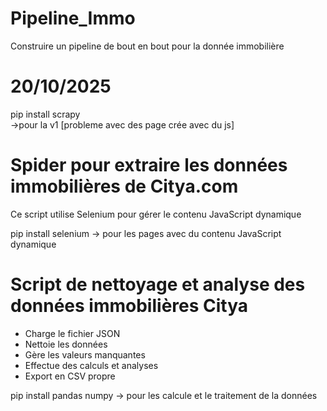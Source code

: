 # Pipeline_Immo
Construire un pipeline de bout en bout pour la donnée immobilière 

# 20/10/2025
pip install scrapy  
    ->pour la v1 [probleme avec des page crée avec du js]


# Spider pour extraire les données immobilières de Citya.com
Ce script utilise Selenium pour gérer le contenu JavaScript dynamique

pip install selenium
    -> pour les pages avec du contenu JavaScript dynamique 


# Script de nettoyage et analyse des données immobilières Citya

- Charge le fichier JSON
- Nettoie les données
- Gère les valeurs manquantes
- Effectue des calculs et analyses
- Export en CSV propre

pip install pandas numpy
    -> pour les calcule et le traitement de la données
